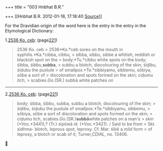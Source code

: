+++
title = "003 Hnbhat B.R."

+++
[[Hnbhat B.R.	2012-01-18, 17:18:40 [Source](https://groups.google.com/g/bvparishat/c/_G4iKzB6m3c)]]



For the Dravidian origin of the word here is the entry in the entry in the Etymological Dictionary:

  

1.[2536 Ko. ceb](http://dsal.uchicago.edu/cgi-bin/philologic/getobject.pl?c.0:1:2544.burrow): (page[221](http://dsal.uchicago.edu/cgi-bin/philologic/contextualize.pl?p.0.burrow.2048786))

> 2536 Ko. ceb >
> 2536*Ko.*ceb sores on the mouth in syphilis.*Ka.*cibba, cibbu, > sibba, sibbu, sibbe a whitish, reddish or blackish spot on the > body.*Tu.*cibbu white spots on the body; śibba, śibbu,**subba**, > subbu a blotch, discolouring of the skin; śiḍibu, śiḍubu the pustule > of smallpox.*Te.*sibbiyamu, sibbemu, sōbiya, sōbe a sort of > discoloration and spots formed on the skin; ciḍumu itch, > scabies.*Go.*(SR.) subbā white patches on

------------------------------------------------------------------------

2.[2536 Ko. ceb](http://dsal.uchicago.edu/cgi-bin/philologic/getobject.pl?c.0:1:2544.burrow): (page[221](http://dsal.uchicago.edu/cgi-bin/philologic/contextualize.pl?p.0.burrow.2049057))

> body; śibba, śibbu, subba, subbu a blotch, discolouring of the skin; > śiḍibu, śiḍubu the pustule of smallpox.*Te.*sibbiyamu, sibbemu, > sōbiya, sōbe a sort of discoloration and spots formed on the skin; > ciḍumu itch, scabies.*Go.*(SR.)**subbā**white patches on a man's > skin (*Voc.*3441);? (Tr.) sīpōwā id. (*Voc.*3421). / Said to be from > Skt. sidhma- blotch, leprous spot, leprosy. Cf. Mar. śibẽ a mild form > of leprosy, a blotch or scab of it; Turner,*CDIAL*, no. 13406.




